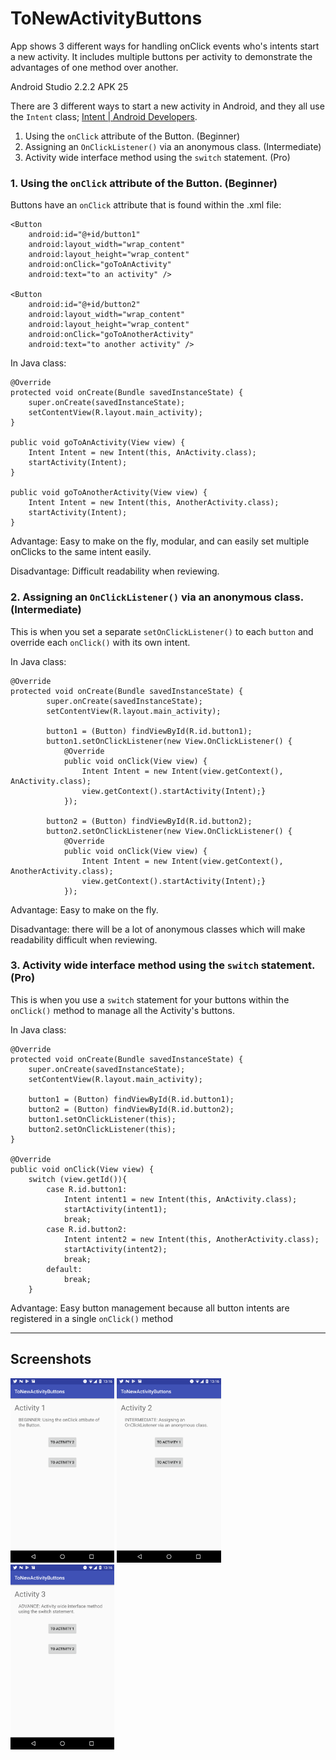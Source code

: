 # ToNewActivityButtons
App shows 3 different ways for handling onClick events who's intents start a new activity. It includes multiple buttons per activity to demonstrate the advantages of one method over another.

Android Studio 2.2.2 APK 25

There are 3 different ways to start a new activity in Android, and they all use the `Intent` class; [Intent | Android Developers][1]. 

 1. Using the `onClick` attribute of the Button. (Beginner)
 2. Assigning an `OnClickListener()` via an anonymous class. (Intermediate) 
 3. Activity wide interface method using the `switch` statement. (Pro)

### 1. Using the `onClick` attribute of the Button. (Beginner)

Buttons have an `onClick` attribute that is found within the .xml file: 

    <Button
        android:id="@+id/button1"
        android:layout_width="wrap_content"
        android:layout_height="wrap_content"
        android:onClick="goToAnActivity"
        android:text="to an activity" />

    <Button
        android:id="@+id/button2"
        android:layout_width="wrap_content"
        android:layout_height="wrap_content"
        android:onClick="goToAnotherActivity"
        android:text="to another activity" />

In Java class:

    @Override
    protected void onCreate(Bundle savedInstanceState) {
        super.onCreate(savedInstanceState);
        setContentView(R.layout.main_activity);
    }

    public void goToAnActivity(View view) {
        Intent Intent = new Intent(this, AnActivity.class);
        startActivity(Intent);
    }

    public void goToAnotherActivity(View view) {
        Intent Intent = new Intent(this, AnotherActivity.class);
        startActivity(Intent);
    }
 
Advantage: Easy to make on the fly, modular, and can easily set multiple onClicks to the same intent easily. 

Disadvantage: Difficult readability when reviewing.


###  2. Assigning an `OnClickListener()` via an anonymous class. (Intermediate) 

This is when you set a separate `setOnClickListener()` to each `button` and override each `onClick()` with its own intent.    

In Java class: 

    @Override
    protected void onCreate(Bundle savedInstanceState) {
            super.onCreate(savedInstanceState);
            setContentView(R.layout.main_activity);
    
            button1 = (Button) findViewById(R.id.button1);
            button1.setOnClickListener(new View.OnClickListener() {
                @Override
                public void onClick(View view) {
                    Intent Intent = new Intent(view.getContext(), AnActivity.class);
                    view.getContext().startActivity(Intent);}
                });
    
            button2 = (Button) findViewById(R.id.button2);
            button2.setOnClickListener(new View.OnClickListener() {
                @Override
                public void onClick(View view) {
                    Intent Intent = new Intent(view.getContext(), AnotherActivity.class);
                    view.getContext().startActivity(Intent);}
                });

Advantage: Easy to make on the fly. 

Disadvantage: there will be a lot of anonymous classes which will make readability difficult when reviewing.

###  3. Activity wide interface method using the `switch` statement. (Pro)

This is when you use a `switch` statement for your buttons within the `onClick()` method to manage all the Activity's buttons. 

In Java class:

    @Override
    protected void onCreate(Bundle savedInstanceState) {
        super.onCreate(savedInstanceState);
        setContentView(R.layout.main_activity);
    
        button1 = (Button) findViewById(R.id.button1);
        button2 = (Button) findViewById(R.id.button2);
        button1.setOnClickListener(this);
        button2.setOnClickListener(this);
    }
    
    @Override
    public void onClick(View view) {
        switch (view.getId()){
            case R.id.button1:
                Intent intent1 = new Intent(this, AnActivity.class);
                startActivity(intent1);
                break;
            case R.id.button2:
                Intent intent2 = new Intent(this, AnotherActivity.class);
                startActivity(intent2);
                break;
            default:
                break;
        }

Advantage: Easy button management because all button intents are registered in a single `onClick()` method

----------


  [1]: https://developer.android.com/reference/android/content/Intent.html
  [2]: https://github.com/martinsing/ToNewActivityButtons
  [3]: https://stackoverflow.com/questions/2091465/how-do-i-pass-data-between-activities-on-android

## Screenshots
<img src="1.png" width="33%"> <img src="2.png" width="33%"> <img src="3.png" width="33%">